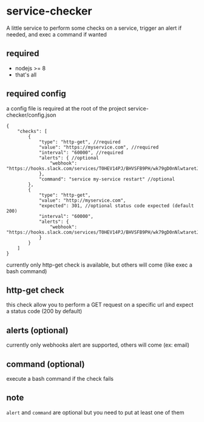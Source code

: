 # service-checker
A little service to perform some checks on a service, trigger an alert if needed, and exec a command if wanted

## required
- nodejs >= 8
- that's all

## required config
a config file is required at the root of the project service-checker/config.json
```
{
    "checks": [
        {
            "type": "http-get", //required
            "value": "https://myservice.com", //required
            "interval": "60000", //required
            "alerts": { //optional
                "webhook": "https://hooks.slack.com/services/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"
            },
            "command": "service my-service restart" //optional
        },
        {
            "type": "http-get",
            "value": "http://myservice.com",
            "expected": 301, //optional status code expected (default 200)
            "interval": "60000",
            "alerts": {
                "webhook": "https://hooks.slack.com/services/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"
            }
        }
    ]
}

```

currently only http-get check is available, but others will come (like exec a bash command)

## http-get check
this check allow you to perform a GET request on a specific url and expect a status code (200 by default)

## alerts (optional)
currently only webhooks alert are supported, others will come (ex: email)

## command (optional)
execute a bash command if the check fails 

## note
`alert` and `command` are optional but you need to put at least one of them
